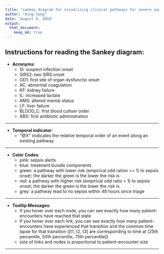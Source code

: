 ```yaml
---
title: "sankey diagram for visualizing clinical pathways for severe sepsis patients"
author: "Xing Song"
date: "August 8, 2018"
output: 
  html_document:
    keep_md: true 
---
```


## Instructions for reading the Sankey diagram:

* **Acronyms**:
    + SI: suspect infection onset
    + SIRS2: two SIRS onset
    + OD1: first site of organ dysfunctio onset
    + AC: abnormal coagulation
    + KF: kidney failure
    + IL: increased lactate
    + AMS: altered mental status
    + LF: liver failure
    + BLOOD_C: first blood cultuer order
    + ABX: first antibiotic administration
    
***

* **Temporal indicator**:
    + "@X" inidicates the relative temporal order of an event along an existing pathway
    
***
  
* **Color Codes**:
    + pink: sepsis alerts
    + blue: treatment bundle components
    + green: a pathway with lower risk (empirical odd ration <= 1) to sepsis onset; the darker the green is the lower the risk is 
    + red: a pathway with higher risk (empirical odd ratio > 1) to sepsis onset; the darker the green is the lower the risk is
    + grey: a pathway lead to no sepsis within 48 hours since triage
    
***

* **Tooltip Messages**:
    + if you hover over each node, you can see exactly how many patient-encounters have reached that state
    + if you hover over each link, you can see exactly how many patient-encounters have experienced that transition and the common time lapse for that transition
      ([t1, t2, t3] are corresponding to time at [25th percentile, 50th percentile, 75th percentile])
    + size of links and nodes is proportional to patient-encounter size
    
***



<!--html_preserve--><div id="htmlwidget-9943ea87cd239ff14d2d" style="width:2000px;height:1500px;" class="sankeyNetwork html-widget"></div>
<script type="application/json" data-for="htmlwidget-9943ea87cd239ff14d2d">{"x":{"links":{"source":[0,0,0,0,0,0,0,0,0,1,1,1,1,1,1,1,1,1,1,1,1,1,1,1,1,1,1,1,1,2,2,2,2,2,2,2,2,2,2,2,2,2,2,2,2,2,2,2,3,3,3,3,3,3,3,3,3,3,3,3,3,3,3,3,3,3,3,3,3,4,4,4,4,4,4,4,4,4,4,4,4,4,4,5,5,5,5,5,5,5,5,5,5,5,5,5,5,5,5,5,5,5,5,5,5,5,5,6,6,6,6,6,6,6,6,6,6,6,6,6,6,6,6,6,6,6,6,6,7,7,7,7,7,7,7,7,7,7,7,7,7,7,7,7,7,8,8,8,8,8,8,8,8,8,8,8,8,8,8,8,8,8,9,9,9,9,9,9,9,9,9,9,9,9,9,9,9,9,14,14,14,14,14,14,14,14,15,15,15,15,15,15,15,15,15,15,15,15,15,15,16,16,16,16,16,16,16,16,16,16,16,16,16,17,17,17,17,17,17,17,17,17,17,17,17,17,17,17,17,17,17,19,19,19,19,19,19,19,20,20,20,20,20,20,20,20,20,20,20,20,20,22,22,22,22,22,22,22,22,22,22,22,22,22,23,23,23,23,23,23,23,23,23,23,23,23,23,23,23,23,23,23,25,25,25,25,25,25,25,26,26,26,26,26,26,26,26,26,26,26,26,26,26,26,28,28,28,28,28,28,28,29,29,29,29,29,29,29,29,29,29,29,29,29,29,31,31,31,31,31,31,32,32,32,32,32,32,32,32,32,34,34,34,34,34,34,34,34,34,34,34,34,34,35,35,35,35,35,35,35,35,35,37,37,37,37,37,37,37,37,38,38,38,38,38,38,38,38,38,39,39,39,39,39,39,40,40,40,40,40,40,40,40,42,42,42,42,42,42,42,42,42,42,42,42,42,44,44,44,44,44,44,44,44,44,44,44,44,45,45,45,45,45,45,45,45,46,46,46,46,46,46,46,46,46,46,46,46,46,47,47,47,47,47,47,47,48,48,48,48,48,48,48,50,50,50,50,50,50,51,51,51,51,51,51,53,53,53,53,53,53,53,56,56,56,56,56,56,56,57,57,57,57,57,57,57,58,58,58,58,59,59,59,59,59,59,59,60,60,60,60,60,60,60,61,61,61,61,61,61,61,67,67,67,67,69,69,69,69,69,69,71,71,71,71,71,71,71,71,73,73,73,73,73,73,73,74,74,74,74,74,74,75,75,75,75,75,75,75,75,75,75,75,78,78,78,81,81,81,81,81,81,81,82,82,82,82,82,82,83,83,83,83,83,83,84,84,84,84,84,84,87,87,87,87,87,87,89,89,89,89,89,91,91,91,91,91,92,92,92,94,94,94,94,94,94,97,97,97,97,97,98,98,101,101,101,103,103,103,104,104,104,106,106,106,107,107,107,107,107,107,107,108,108,108,108,109,109,109,109,110,110,110,110,110,112,112,115,115,115,117,117,117,117,118,118,118,119,119,119,119,119,121,121,121,121,122,122,122,122,125,125,125,125,126,126,126,127,127,127,127,127,127,129,129,130,130,131,131,131,131,131,132,132,134,134,134,136,136],"target":[1,2,14,19,25,28,31,37,69,3,7,12,15,16,38,45,47,50,51,53,94,104,108,115,116,118,127,131,133,3,4,7,16,38,45,47,50,51,53,94,104,106,108,115,118,127,131,132,6,9,10,23,29,32,48,59,67,73,81,82,102,105,107,110,112,128,134,135,136,5,6,10,23,32,64,85,93,96,99,107,113,117,123,8,13,18,20,26,33,35,42,52,61,66,68,71,76,80,84,89,90,97,98,109,114,119,124,13,17,18,20,26,33,35,42,52,61,66,68,71,76,80,84,89,90,97,98,109,5,9,10,23,29,32,48,59,67,73,81,82,105,110,112,128,135,11,27,30,34,40,43,44,46,55,60,65,70,72,75,100,103,129,8,13,17,26,33,35,52,66,68,71,76,80,90,114,119,124,3,4,7,15,16,39,121,131,5,6,10,23,24,32,85,93,96,99,107,113,117,122,5,6,9,10,29,32,48,59,81,82,105,107,135,11,22,27,30,34,40,43,44,55,60,65,70,72,75,100,103,125,129,3,4,7,15,16,39,121,11,22,30,34,40,43,46,55,60,65,70,72,100,21,36,41,57,58,62,74,79,83,87,88,95,120,8,13,17,18,20,33,35,42,52,61,66,71,84,89,90,97,109,119,3,4,7,15,16,39,118,11,22,27,30,40,43,44,46,55,60,70,72,75,103,125,3,4,7,15,16,39,118,8,13,17,18,26,35,52,66,68,71,76,80,90,119,3,4,7,15,16,39,8,13,17,18,20,26,33,42,71,21,36,41,56,57,58,62,79,83,87,88,95,120,11,22,27,30,34,44,46,60,75,3,4,7,15,16,39,118,121,5,6,10,23,24,32,64,107,122,5,6,9,23,29,91,21,36,41,56,57,74,83,87,11,22,27,34,40,43,46,55,60,65,70,72,100,21,36,56,57,58,62,74,79,83,88,95,120,5,6,10,23,24,32,64,122,21,36,41,56,57,58,62,74,79,87,88,95,120,5,6,10,23,24,32,64,8,13,17,18,26,33,35,5,6,23,24,32,122,5,6,10,23,24,32,5,6,10,23,24,32,64,49,54,63,78,92,126,130,49,54,63,92,101,126,130,49,54,63,78,8,13,17,18,26,33,35,21,36,41,56,74,83,87,11,22,27,30,34,40,125,8,18,26,33,3,4,7,15,16,39,11,22,27,30,34,44,46,75,8,13,17,18,26,33,35,49,54,63,78,101,126,21,41,56,57,58,62,74,79,88,95,120,77,86,111,8,13,17,18,26,33,35,8,13,17,18,26,33,49,54,63,78,92,101,11,22,27,30,34,40,49,54,78,92,101,126,11,27,30,34,40,8,17,20,26,42,77,86,111,5,6,10,23,24,32,11,22,27,30,34,27,34,77,86,111,21,36,58,5,23,24,5,23,24,13,17,18,20,26,42,71,5,6,23,24,11,22,27,34,8,13,18,26,33,8,26,6,23,117,8,13,18,66,6,9,59,27,30,34,60,75,5,6,29,91,8,17,18,71,21,36,41,57,77,86,111,5,6,10,23,24,32,21,41,77,86,9,10,23,32,59,24,32,8,18,26,18,26],"value":[5404,4656,1569,1107,1005,787,606,394,88,1386,1657,1664,229,103,141,51,50,19,19,40,5,2,1,1,10,3,1,3,5,1008,1655,418,320,247,244,203,169,161,115,21,14,15,13,10,1,5,1,5,1074,1046,136,380,322,82,85,58,82,70,42,21,17,12,4,12,9,1,5,3,5,1536,903,391,56,49,87,34,24,16,13,4,10,6,7,1055,182,342,346,312,146,107,77,33,28,38,57,7,29,26,15,11,18,3,10,4,8,5,2,864,338,155,534,114,94,77,159,52,79,20,2,5,7,6,25,24,1,16,11,7,321,557,1159,50,155,23,116,52,20,13,8,17,3,1,3,4,1,897,230,249,210,134,181,160,83,82,18,64,47,53,53,11,13,4,779,306,470,152,175,87,62,26,30,10,30,23,8,4,2,5,295,377,119,338,105,326,4,1,332,174,90,159,545,137,10,3,9,6,2,2,3,3,353,173,433,20,203,71,26,10,1,8,1,2,1,280,282,239,80,100,73,39,39,22,9,22,13,11,8,3,1,3,2,255,368,87,270,100,24,1,314,284,155,64,54,39,77,20,32,16,22,15,4,461,181,144,41,64,68,25,32,10,18,20,15,1,261,66,178,229,135,6,75,36,1,10,1,3,5,2,1,3,3,1,200,317,103,223,152,8,1,107,370,112,66,53,18,44,38,7,7,2,5,11,3,3,181,207,76,157,144,18,1,174,80,130,164,77,35,25,20,8,10,13,4,4,1,113,188,34,229,39,2,104,32,72,107,72,36,11,26,47,227,50,46,22,11,36,25,24,4,5,9,2,2,90,98,87,37,24,34,42,46,5,24,9,9,15,327,4,3,2,43,65,51,26,84,107,8,3,1,70,69,130,21,64,29,122,52,67,47,38,30,5,7,105,26,73,23,9,23,8,18,6,7,3,1,1,108,78,20,23,19,11,11,1,14,6,5,4,55,39,17,24,139,11,9,1,86,33,54,29,24,8,8,7,1,4,1,2,1,56,33,18,49,87,5,5,25,64,15,30,8,17,68,12,6,158,8,3,1,42,31,10,12,81,4,29,22,5,37,53,6,3,32,39,46,22,4,2,3,60,32,17,17,9,2,3,58,37,20,20,34,27,4,27,5,20,5,40,13,14,25,8,13,6,42,3,10,15,4,42,1,6,10,84,2,30,20,5,18,14,1,11,14,17,2,6,22,11,2,18,14,2,14,22,10,3,32,20,13,15,1,2,26,29,5,2,2,3,2,6,2,2,1,41,23,5,24,7,1,7,9,2,1,9,5,7,15,3,7,12,7,13,3,6,5,14,3,13,9,4,2,9,16,9,1,4,1,22,4,9,1,1,5,5,16,1,4,17,8,3,9,2,3,6,5,1,6,1,5,8,2,3,18,9,7,3,8,3,6,5,6,5,2,12,1,3,1,3,4,1,1,2,4,1,4,5,5,2,4,3,2,1,2,6,2,1,11,1,9,1,6,1,2,1,2,6,1,4,2,1,1,1,2,2,2,1,1,3,2,1,1,3,2,1,3,2,2,1,1,1,1,1,1,4,2,2,4,1,1,1,1,1,1,4,1,1,3,1,4],"group":["0","2","2","2","2","2","2","2","2","1","0",null,"1","0","0","1","1","1","1","1","0",null,"4","4","4","1",null,"2","4","2","1","2","1","4","4","4","4","4","4","4","4","4","4","4","4","4",null,"4","1","2",null,"1","2","2","2","2","2","2","2","3","4","4","1","2","3","4","2","4","3","2","1",null,"0","0","4","4","4","4","4","1","4","2","4","2",null,"4","1","2","4","2","2","4","1","4","4","1","4","4","2","1","4","2","1","0","4","3","4",null,"1","4","1","1","4","1","1","4","1","4","4","1","4","4","2","1","4","2","3","2","1","1",null,"1","1","2","1","1","2","1","1","2","4","4","2","4","4",null,"4","4","1","1","4","1","1","4","0","4","4","4","2","4","1",null,"1",null,"1","2","4","1","4","4","4","0","4","4","4","4","1","4","2","1","1","4","2","2","2","4","4","2",null,"4","4","4","4","4","4","4","4","4","4","4","2","1","1",null,"4","2","3","3","4","4","4",null,"4",null,"1","4","4","1","2","4","1","4","1","4","4","4","3","4",null,"2","4","2","1","2","4","2","3","4",null,"1","4","1","1","4","1","4","1","4","4","4","4",null,"4","4","2","1","4","1","4","2","2","4","4","4","1",null,"3","4","1","4","3","2","4","2","4","2","1",null,"4","2","4","4","1","1","1","4","2","1","4",null,"2","4","4","3","4","1","2","4","3","4","4","2","1","2","1","1","1","4","2","1","4","2",null,"3","4","2","4","4","4","4","4","4","4","4","4","2","2","1","4","2","4","2",null,"3","4","2","3","4","4","3",null,"4","4","2","2","2","4","4","4","2","4","4","4",null,"2","4","4","3","1","2","2","4","3","2","3","4","2","4","2","4","4","1",null,"3","4","3","4","2","4","2","2","1","2","4","2",null,"4","4","2","1","2","2","1",null,"3","4","2","4","4","4","4","4","4","4","4","4",null,"4","1","1","1","4","1","4","1","4","4","4","4","2",null,"4","4","3","4","4",null,"4","4","3","1","1","4","2","4","2","4","4","4","4","2",null,"4","4","4","4","2",null,"2","4","3","4","1","4","4","4","4","4","4","4","4",null,"4","4","4","3","1",null,"3","4","3","4",null,"4","4","2","1","1","2",null,"4","4","1","2","1","2",null,"4","4","0","2",null,"2","4","4","4","2",null,"4","4","2","1","2","1",null,"1","4","4","1","1","4","2","4","2","4","1","1",null,"4","2",null,null,"3","4","4","4","1","3","4","2",null,null,"4","2","4","2",null,"4","4","2",null,"1",null,"4","4","4","4","4","4","4","4","4","4",null,"4","4","1",null,"4","4","3","4","4","3",null,"2","4","2","4",null,"4","4","2","0","2",null,"1","4","4","0","1",null,"4","1","4","0","4",null,"4","4","4",null,"1","2","2","4","4",null,"4","4","4","1",null,"4","4","4",null,null,"4","4","1","4","2",null,"4","4",null,"4","1","4","2","4","4","4","4",null,null,"4","0","4","4","4","4","4","4","4",null,"4","4","2","4",null,"4","1","4","4","2","4","4","4","3",null,"4","4",null,"3","4","4","4",null,null,"4","4","4","4",null,"4","4","4","4",null,"4","4",null,null,"4","4","4","4",null,"4","4","4",null,"4",null,"4",null,null,"4","4","4","4","4","4","4","1","4","2"],"label":["Triage@0->SI@1\n5404[0.8,1.87,3.57]","Triage@0->SIRS2@1\n4656[0.12,0.28,0.72]","Triage@0->OD1_OD:Hypotension@1\n1569[0.08,0.23,0.92]","Triage@0->OD1_OD:AMS@1\n1107[0.15,0.32,0.62]","Triage@0->OD1_OD:AC@1\n1005[0.25,0.45,0.85]","Triage@0->OD1_OD:KF@1\n787[0.25,0.43,0.92]","Triage@0->OD1_OD:Hypoxemia@1\n606[0.07,0.13,0.58]","Triage@0->OD1_OD:IL@1\n394[0.26,0.48,1.08]","Triage@0->OD1_OD:LF@1\n88[0.3,0.47,0.81]","SI@1->BLOOD_C@2\n1386[0.48,1.28,2.97]","SI@1->ABX@2\n1657[2.43,3.49,4.71]","SI@1->x_NoSepsis_x@2\n1664[48,48,48]","SI@1->SIRS2@2\n229[1.62,3.45,10.88]","SI@1->LAC1@2\n103[0.94,1.66,3.02]","SI@1->OD1_OD:Hypotension@2\n141[2.37,3.6,7.58]","SI@1->OD1_OD:AMS@2\n51[1.66,5.77,12.84]","SI@1->OD1_OD:AC@2\n50[1.54,3.92,9.82]","SI@1->OD1_OD:IL@2\n19[1.03,1.8,6.93]","SI@1->OD1_OD:Hypoxemia@2\n19[2.58,3.8,8.17]","SI@1->OD1_OD:KF@2\n40[0.87,1.6,5.91]","SI@1->OD1_OD:AC+OD:KF@2\n5[2.27,9.25,9.38]","SI@1->OD1_OD:LF@2\n2[0.96,1.04,1.12]","SI@1->OD1_OD:AC+OD:LF@2\n1[2.13,2.13,2.13]","SI@1->OD1_OD:IL+OD:KF@2\n1[1.82,1.82,1.82]","SI@1->OD1_OD:AC+SIRS2+x_Sepsis_x@2\n10[1.54,7.7,13.64]","SI@1->BLOOD_C+LAC1@2\n3[0.64,1.21,1.26]","SI@1->OD1_OD:AC+OD:KF+OD:LF@2\n1[11.12,11.12,11.12]","SI@1->ABX+BLOOD_C@2\n3[2.95,4.31,5.13]","SI@1->OD1_OD:KF+SIRS2+x_Sepsis_x@2\n5[0.72,1.88,11.37]","SIRS2@1->BLOOD_C@2\n1008[0.59,1.39,3.16]","SIRS2@1->SI@2\n1655[0.72,1.95,3.84]","SIRS2@1->ABX@2\n418[1.28,2.64,4.22]","SIRS2@1->LAC1@2\n320[0.39,0.73,1.66]","SIRS2@1->OD1_OD:Hypotension@2\n247[0.59,1.38,2.73]","SIRS2@1->OD1_OD:AMS@2\n244[0.25,0.49,1.31]","SIRS2@1->OD1_OD:AC@2\n203[0.27,0.47,1.08]","SIRS2@1->OD1_OD:IL@2\n169[0.32,0.62,1.38]","SIRS2@1->OD1_OD:Hypoxemia@2\n161[0.52,1.38,2.27]","SIRS2@1->OD1_OD:KF@2\n115[0.3,0.48,0.94]","SIRS2@1->OD1_OD:AC+OD:KF@2\n21[0.27,0.33,0.63]","SIRS2@1->OD1_OD:LF@2\n14[0.46,0.62,0.92]","SIRS2@1->OD1_OD:AC+OD:IL@2\n15[0.16,0.32,0.44]","SIRS2@1->OD1_OD:AC+OD:LF@2\n13[0.22,0.32,0.53]","SIRS2@1->OD1_OD:IL+OD:KF@2\n10[0.23,0.3,0.58]","SIRS2@1->BLOOD_C+LAC1@2\n1[0.91,0.91,0.91]","SIRS2@1->OD1_OD:AC+OD:KF+OD:LF@2\n5[0.33,0.62,0.67]","SIRS2@1->ABX+BLOOD_C@2\n1[4.84,4.84,4.84]","SIRS2@1->OD1_OD:AMS+OD:Hypotension@2\n5[0.12,0.25,1.05]","BLOOD_C@2->ABX@3\n1074[2.21,3.28,4.94]","BLOOD_C@2->SI@3\n1046[1.18,2.78,5.54]","BLOOD_C@2->x_NoSepsis_x@3\n136[48,48,48]","BLOOD_C@2->LAC1@3\n380[0.79,1.54,2.91]","BLOOD_C@2->SIRS2@3\n322[0.48,1.04,2.23]","BLOOD_C@2->BOLUS_BEGIN@3\n82[1.09,2.05,3.72]","BLOOD_C@2->OD1_OD:Hypotension@3\n85[1.3,2.03,3.55]","BLOOD_C@2->OD1_OD:AMS@3\n58[0.33,0.85,2.27]","BLOOD_C@2->OD1_OD:IL@3\n82[0.47,0.97,2.1]","BLOOD_C@2->OD1_OD:AC@3\n70[0.44,0.92,2.89]","BLOOD_C@2->OD1_OD:KF@3\n42[0.53,0.96,3.62]","BLOOD_C@2->OD1_OD:Hypoxemia@3\n21[0.48,1.33,2.77]","BLOOD_C@2->OD1_OD:KF+SIRS2+x_Sepsis_x@3\n17[0.3,0.48,0.78]","BLOOD_C@2->OD1_OD:AC+SIRS2+x_Sepsis_x@3\n12[0.51,0.66,1.1]","BLOOD_C@2->ABX+BOLUS_BEGIN@3\n4[3.5,4.38,5.19]","BLOOD_C@2->OD1_OD:AC+OD:KF@3\n12[0.21,0.58,1.31]","BLOOD_C@2->OD1_OD:AC+OD:IL@3\n9[0.55,0.73,0.93]","BLOOD_C@2->OD1_OD:AMS+SIRS2+x_Sepsis_x@3\n1[0.27,0.27,0.27]","BLOOD_C@2->OD1_OD:AC+OD:LF@3\n5[0.55,0.7,1.58]","BLOOD_C@2->OD1_OD:Hypotension+SIRS2+x_Sepsis_x@3\n3[0.52,0.78,9.55]","BLOOD_C@2->OD1_OD:IL+OD:KF@3\n5[0.3,0.53,1.07]","SI@2->BLOOD_C@3\n1536[0.48,1.29,3.16]","SI@2->ABX@3\n903[2.67,3.81,5.29]","SI@2->x_NoSepsis_x@3\n391[48,48,48]","SI@2->LAC1@3\n56[1.4,3.02,5.6]","SI@2->BOLUS_BEGIN@3\n49[1.91,5.76,9.54]","SI@2->SIRS2+x_Sepsis_x@3\n87[1.84,6.68,16.13]","SI@2->OD1_OD:Hypotension+x_Sepsis_x@3\n34[1.92,2.8,4.69]","SI@2->OD1_OD:AC+x_Sepsis_x@3\n24[6,10.09,13.36]","SI@2->OD1_OD:AMS+x_Sepsis_x@3\n16[5.57,11.8,13.95]","SI@2->OD1_OD:Hypoxemia+x_Sepsis_x@3\n13[2.42,3.58,7.05]","SI@2->ABX+BOLUS_BEGIN@3\n4[3.45,4.04,4.36]","SI@2->OD1_OD:IL+x_Sepsis_x@3\n10[1.86,4.16,5.72]","SI@2->BLOOD_C+LAC1@3\n6[0.5,0.66,0.97]","SI@2->OD1_OD:KF+x_Sepsis_x@3\n7[1.46,1.7,2.19]","BLOOD_C@3->ABX@4\n1055[2.14,3.24,4.69]","BLOOD_C@3->x_NoSepsis_x@4\n182[48,48,48]","BLOOD_C@3->SI+x_Sepsis_x@4\n342[1.33,3.02,6.16]","BLOOD_C@3->SI@4\n346[1.51,3.93,6.47]","BLOOD_C@3->LAC1@4\n312[0.78,1.95,4.06]","BLOOD_C@3->SIRS2+x_Sepsis_x@4\n146[0.43,0.95,2.7]","BLOOD_C@3->BOLUS_BEGIN@4\n107[0.88,1.64,2.96]","BLOOD_C@3->SIRS2@4\n77[1.73,4.53,8.93]","BLOOD_C@3->OD1_OD:Hypotension+x_Sepsis_x@4\n33[1.13,2.05,3.28]","BLOOD_C@3->OD1_OD:Hypotension@4\n28[3.98,11.11,16.71]","BLOOD_C@3->OD1_OD:AMS+x_Sepsis_x@4\n38[0.44,0.64,1.42]","BLOOD_C@3->OD1_OD:IL+x_Sepsis_x@4\n57[0.58,1.28,2.2]","BLOOD_C@3->BOLUS_END@4\n7[1.72,4.03,6.59]","BLOOD_C@3->OD1_OD:AC+x_Sepsis_x@4\n29[0.4,0.7,1.33]","BLOOD_C@3->OD1_OD:Hypoxemia+x_Sepsis_x@4\n26[1.02,1.65,3.11]","BLOOD_C@3->OD1_OD:AMS@4\n15[4.62,6.15,9.64]","BLOOD_C@3->OD1_OD:AC@4\n11[9.04,16.67,25.71]","BLOOD_C@3->OD1_OD:KF+x_Sepsis_x@4\n18[0.49,0.76,1.53]","BLOOD_C@3->OD1_OD:Hypoxemia@4\n3[1.08,1.2,5.67]","BLOOD_C@3->OD1_OD:IL@4\n10[1.97,7.17,10.72]","BLOOD_C@3->OD1_OD:KF@4\n4[4.76,13.78,23.66]","BLOOD_C@3->OD1_OD:AC+OD:KF+x_Sepsis_x@4\n8[0.32,0.38,0.82]","BLOOD_C@3->ABX+BOLUS_BEGIN@4\n5[1.91,2.51,3.01]","BLOOD_C@3->OD1_OD:LF+x_Sepsis_x@4\n2[1.04,1.05,1.06]","ABX@3->x_NoSepsis_x@4\n864[48,48,48]","ABX@3->BLOOD_C@4\n338[3.68,5.3,7.31]","ABX@3->SI+x_Sepsis_x@4\n155[3.42,4.72,6.88]","ABX@3->SI@4\n534[4.05,5.84,7.91]","ABX@3->LAC1@4\n114[3.18,5.85,9.91]","ABX@3->SIRS2+x_Sepsis_x@4\n94[5.04,7.78,16.37]","ABX@3->BOLUS_BEGIN@4\n77[2.95,4.63,9.18]","ABX@3->SIRS2@4\n159[3.27,6.07,11.03]","ABX@3->OD1_OD:Hypotension+x_Sepsis_x@4\n52[3.71,5.96,11.86]","ABX@3->OD1_OD:Hypotension@4\n79[3.29,4.73,14.55]","ABX@3->OD1_OD:AMS+x_Sepsis_x@4\n20[7.74,13.01,21.44]","ABX@3->OD1_OD:IL+x_Sepsis_x@4\n2[9.6,10.45,11.3]","ABX@3->BOLUS_END@4\n5[2.59,6.26,6.47]","ABX@3->OD1_OD:AC+x_Sepsis_x@4\n7[11.66,15.57,19.77]","ABX@3->OD1_OD:Hypoxemia+x_Sepsis_x@4\n6[2.31,4.23,5.9]","ABX@3->OD1_OD:AMS@4\n25[4.57,6.73,11.77]","ABX@3->OD1_OD:AC@4\n24[7.21,11.5,20.34]","ABX@3->OD1_OD:KF+x_Sepsis_x@4\n1[10.87,10.87,10.87]","ABX@3->OD1_OD:Hypoxemia@4\n16[4.11,6.15,9.11]","ABX@3->OD1_OD:IL@4\n11[3.75,5.68,7.76]","ABX@3->OD1_OD:KF@4\n7[4.05,5.38,18.46]","ABX@2->BLOOD_C@3\n321[3.58,4.99,6.71]","ABX@2->SI@3\n557[3.6,5.37,7.3]","ABX@2->x_NoSepsis_x@3\n1159[48,48,48]","ABX@2->LAC1@3\n50[2.53,4.42,6.08]","ABX@2->SIRS2@3\n155[3.71,5.92,10.65]","ABX@2->BOLUS_BEGIN@3\n23[2.25,3.26,5.24]","ABX@2->OD1_OD:Hypotension@3\n116[3.68,5.85,13.15]","ABX@2->OD1_OD:AMS@3\n52[4.51,7.74,10.79]","ABX@2->OD1_OD:IL@3\n20[2.92,4.88,7.35]","ABX@2->OD1_OD:AC@3\n13[8.1,9.75,15.78]","ABX@2->OD1_OD:KF@3\n8[5.59,6.67,9.62]","ABX@2->OD1_OD:Hypoxemia@3\n17[3.43,6.02,9.08]","ABX@2->OD1_OD:AC+SIRS2+x_Sepsis_x@3\n3[2.45,2.7,5.18]","ABX@2->OD1_OD:AC+OD:KF@3\n1[1.25,1.25,1.25]","ABX@2->OD1_OD:AC+OD:IL@3\n3[2.15,2.82,3.7]","ABX@2->OD1_OD:AMS+SIRS2+x_Sepsis_x@3\n4[6.48,9.39,14.29]","ABX@2->OD1_OD:Hypotension+SIRS2+x_Sepsis_x@3\n1[22.02,22.02,22.02]","ABX@4->x_NoSepsis_x@5\n897[48,48,48]","ABX@4->SI+x_Sepsis_x@5\n230[3.58,5.43,7.65]","ABX@4->SIRS2+x_Sepsis_x@5\n249[4.52,8.25,21.03]","ABX@4->LAC1@5\n210[5.33,8.96,15.91]","ABX@4->BOLUS_BEGIN@5\n134[4.55,8,15.4]","ABX@4->OD1_OD:Hypotension+x_Sepsis_x@5\n181[3.85,6.67,18.73]","ABX@4->SI@5\n160[3.85,5.9,7.77]","ABX@4->BLOOD_C@5\n83[3.48,6.34,8.18]","ABX@4->OD1_OD:AMS+x_Sepsis_x@5\n82[5.8,8.95,24.35]","ABX@4->BOLUS_END@5\n18[4.78,13.71,24.28]","ABX@4->OD1_OD:IL+x_Sepsis_x@5\n64[5.28,8.03,11.37]","ABX@4->OD1_OD:AC+x_Sepsis_x@5\n47[9.75,13.17,22.44]","ABX@4->OD1_OD:Hypoxemia+x_Sepsis_x@5\n53[3.42,5.05,8.08]","ABX@4->SIRS2@5\n53[3.08,4.8,6.83]","ABX@4->OD1_OD:KF+x_Sepsis_x@5\n11[13.5,17.72,26.12]","ABX@4->OD1_OD:Hypotension@5\n13[6.13,7.32,10.78]","ABX@4->OD1_OD:KF@5\n4[17.47,29.9,43.26]","SI@3->ABX@4\n779[2.63,4.08,6.43]","SI@3->x_NoSepsis_x@4\n306[48,48,48]","SI@3->BLOOD_C@4\n470[1.49,3.79,6.52]","SI@3->LAC1@4\n152[1.02,2.69,7]","SI@3->SIRS2+x_Sepsis_x@4\n175[1.82,6.4,14.57]","SI@3->BOLUS_BEGIN@4\n87[3.6,10.74,18.39]","SI@3->OD1_OD:Hypotension+x_Sepsis_x@4\n62[2.82,6.59,16.54]","SI@3->OD1_OD:AMS+x_Sepsis_x@4\n26[4.65,6.99,24.96]","SI@3->OD1_OD:IL+x_Sepsis_x@4\n30[1.7,3.64,6.14]","SI@3->BOLUS_END@4\n10[3.92,6.66,21.47]","SI@3->OD1_OD:AC+x_Sepsis_x@4\n30[7.6,12.3,15.28]","SI@3->OD1_OD:Hypoxemia+x_Sepsis_x@4\n23[2.3,7.15,16.64]","SI@3->OD1_OD:KF+x_Sepsis_x@4\n8[10.73,13.3,17.22]","SI@3->OD1_OD:AC+OD:KF+x_Sepsis_x@4\n4[1.03,5.52,12.83]","SI@3->ABX+BOLUS_BEGIN@4\n2[1.97,2.79,3.6]","SI@3->OD1_OD:LF+x_Sepsis_x@4\n5[0.72,1.07,8.17]","OD1_OD:Hypotension@1->BLOOD_C@2\n295[0.6,1.54,2.97]","OD1_OD:Hypotension@1->SI@2\n377[0.75,2.35,4.4]","OD1_OD:Hypotension@1->ABX@2\n119[1.04,2.48,4.78]","OD1_OD:Hypotension@1->SIRS2@2\n338[0.23,0.49,1.25]","OD1_OD:Hypotension@1->LAC1@2\n105[0.39,0.64,1.06]","OD1_OD:Hypotension@1->BOLUS_BEGIN@2\n326[0.56,1.26,2.38]","OD1_OD:Hypotension@1->BOLUS_BEGIN+LAC1@2\n4[0.32,0.41,0.46]","OD1_OD:Hypotension@1->ABX+BLOOD_C@2\n1[0.43,0.43,0.43]","SIRS2@2->BLOOD_C@3\n332[0.88,1.98,4.39]","SIRS2@2->ABX@3\n174[2.45,3.44,4.98]","SIRS2@2->x_NoSepsis_x@3\n90[48,48,48]","SIRS2@2->LAC1@3\n159[0.41,0.76,1.87]","SIRS2@2->SI+x_Sepsis_x@3\n545[0.82,2.48,4.97]","SIRS2@2->BOLUS_BEGIN@3\n137[0.7,1.09,2.46]","SIRS2@2->OD1_OD:Hypotension+x_Sepsis_x@3\n10[3.14,5.53,20.69]","SIRS2@2->OD1_OD:AC+x_Sepsis_x@3\n3[8.85,17.27,24.15]","SIRS2@2->OD1_OD:AMS+x_Sepsis_x@3\n9[12.83,20.62,33.7]","SIRS2@2->OD1_OD:Hypoxemia+x_Sepsis_x@3\n6[2.76,18.28,34.61]","SIRS2@2->ABX+BOLUS_BEGIN@3\n2[1.45,2.48,3.52]","SIRS2@2->OD1_OD:IL+x_Sepsis_x@3\n2[9.91,13.46,17.02]","SIRS2@2->BLOOD_C+LAC1@3\n3[0.29,0.36,0.61]","SIRS2@2->BOLUS_BEGIN+LAC1@3\n3[0.37,0.41,0.46]","LAC1@2->BLOOD_C@3\n353[0.69,1.41,3.18]","LAC1@2->ABX@3\n173[2.31,3.28,4.69]","LAC1@2->SI@3\n433[1.03,2.45,4.2]","LAC1@2->x_NoSepsis_x@3\n20[48,48,48]","LAC1@2->SIRS2@3\n203[0.53,0.98,1.94]","LAC1@2->BOLUS_BEGIN@3\n71[0.72,1.15,1.76]","LAC1@2->OD1_OD:Hypotension@3\n26[1.47,2.26,3.88]","LAC1@2->OD1_OD:AMS@3\n10[0.46,0.64,0.91]","LAC1@2->OD1_OD:KF@3\n1[2.5,2.5,2.5]","LAC1@2->OD1_OD:Hypoxemia@3\n8[2.69,3.53,5.13]","LAC1@2->OD1_OD:AC+SIRS2+x_Sepsis_x@3\n1[3.42,3.42,3.42]","LAC1@2->ABX+BOLUS_BEGIN@3\n2[4.11,4.21,4.31]","LAC1@2->OD1_OD:Hypotension+SIRS2+x_Sepsis_x@3\n1[2.95,2.95,2.95]","BLOOD_C@4->x_NoSepsis_x@5\n280[48,48,48]","BLOOD_C@4->ABX@5\n282[2.3,3.56,5.44]","BLOOD_C@4->SI+x_Sepsis_x@5\n239[1.65,3.65,6.09]","BLOOD_C@4->SIRS2+x_Sepsis_x@5\n80[2.21,8.9,26.27]","BLOOD_C@4->LAC1@5\n100[5.52,8.57,12.68]","BLOOD_C@4->BOLUS_BEGIN@5\n73[2.01,5.56,15.21]","BLOOD_C@4->OD1_OD:Hypotension+x_Sepsis_x@5\n39[5.17,10.07,23.7]","BLOOD_C@4->SI@5\n39[4.02,5.98,7.87]","BLOOD_C@4->OD1_OD:AMS+x_Sepsis_x@5\n22[7.46,10.62,24.41]","BLOOD_C@4->BOLUS_END@5\n9[1.96,2.14,9.68]","BLOOD_C@4->OD1_OD:IL+x_Sepsis_x@5\n22[4.9,6.61,10.12]","BLOOD_C@4->OD1_OD:AC+x_Sepsis_x@5\n13[11.97,17.25,20.18]","BLOOD_C@4->OD1_OD:Hypoxemia+x_Sepsis_x@5\n11[5.54,10.13,12.94]","BLOOD_C@4->SIRS2@5\n8[3.08,4.64,12.48]","BLOOD_C@4->OD1_OD:KF+x_Sepsis_x@5\n3[22.01,23.53,32.5]","BLOOD_C@4->OD1_OD:Hypotension@5\n1[15.07,15.07,15.07]","BLOOD_C@4->ABX+BOLUS_BEGIN@5\n3[2.13,2.21,3.06]","BLOOD_C@4->OD1_OD:KF@5\n2[5.23,6.1,6.97]","OD1_OD:AMS@1->BLOOD_C@2\n255[0.56,1.08,2.6]","OD1_OD:AMS@1->SI@2\n368[1,2.49,4.25]","OD1_OD:AMS@1->ABX@2\n87[2.06,3.19,4.83]","OD1_OD:AMS@1->SIRS2@2\n270[0.43,0.75,1.58]","OD1_OD:AMS@1->LAC1@2\n100[0.48,0.81,1.74]","OD1_OD:AMS@1->BOLUS_BEGIN@2\n24[0.82,1.8,2.93]","OD1_OD:AMS@1->BOLUS_BEGIN+LAC1@2\n1[0.36,0.36,0.36]","SI@4->x_NoSepsis_x@5\n314[48,48,48]","SI@4->ABX@5\n284[2.61,4.01,6.65]","SI@4->SIRS2+x_Sepsis_x@5\n155[4.04,10.83,22.51]","SI@4->LAC1@5\n64[7.01,10.94,19.63]","SI@4->BOLUS_BEGIN@5\n54[7.34,13.5,25.29]","SI@4->OD1_OD:Hypotension+x_Sepsis_x@5\n39[6.8,12.32,30.73]","SI@4->BLOOD_C@5\n77[3.84,6.06,8.78]","SI@4->OD1_OD:AMS+x_Sepsis_x@5\n20[5.2,8.07,23.45]","SI@4->BOLUS_END@5\n32[4.7,8.8,19.48]","SI@4->OD1_OD:IL+x_Sepsis_x@5\n16[5,10.44,12.58]","SI@4->OD1_OD:AC+x_Sepsis_x@5\n22[8.23,13.21,18.98]","SI@4->OD1_OD:Hypoxemia+x_Sepsis_x@5\n15[4.06,13.25,20.64]","SI@4->OD1_OD:KF+x_Sepsis_x@5\n4[6.66,12.5,22.2]","ABX@5->x_NoSepsis_x@6\n461[48,48,48]","ABX@5->SIRS2+x_Sepsis_x@6\n181[4.82,8.52,20.23]","ABX@5->SI+x_Sepsis_x@6\n144[4,5.9,7.88]","ABX@5->BOLUS_END@6\n41[2.61,6.11,11.16]","ABX@5->BOLUS_BEGIN@6\n64[3.28,6.64,19.33]","ABX@5->OD1_OD:Hypotension+x_Sepsis_x@6\n68[4.34,8.88,15.12]","ABX@5->LAC1@6\n25[4.29,7.53,9.34]","ABX@5->OD1_OD:AMS+x_Sepsis_x@6\n32[6.88,15.26,36.63]","ABX@5->BLOOD_C@6\n10[5.83,6.5,7.63]","ABX@5->SI@6\n18[4.12,5.79,8.22]","ABX@5->OD1_OD:Hypoxemia+x_Sepsis_x@6\n20[5.03,6.89,17.93]","ABX@5->OD1_OD:AC+x_Sepsis_x@6\n15[8.71,16.73,19.98]","ABX@5->OD1_OD:KF+x_Sepsis_x@6\n1[39.4,39.4,39.4]","LAC1@3->ABX@4\n261[2.19,3.34,4.61]","LAC1@3->x_NoSepsis_x@4\n66[48,48,48]","LAC1@3->BLOOD_C@4\n178[0.83,1.99,4.15]","LAC1@3->SI+x_Sepsis_x@4\n229[0.83,1.95,4.1]","LAC1@3->SI@4\n135[1.16,4.25,7.16]","LAC1@3->SIRS2+x_Sepsis_x@4\n6[9.5,31.13,32.64]","LAC1@3->BOLUS_BEGIN@4\n75[1.01,2.18,3.7]","LAC1@3->SIRS2@4\n36[1.25,2.76,5.08]","LAC1@3->OD1_OD:Hypotension+x_Sepsis_x@4\n1[9.35,9.35,9.35]","LAC1@3->OD1_OD:Hypotension@4\n10[1.5,2.86,3.99]","LAC1@3->OD1_OD:AMS+x_Sepsis_x@4\n1[8.15,8.15,8.15]","LAC1@3->BOLUS_END@4\n3[1.7,1.78,1.85]","LAC1@3->OD1_OD:AMS@4\n5[0.97,2.37,14.73]","LAC1@3->OD1_OD:AC@4\n2[21.71,25.75,29.79]","LAC1@3->OD1_OD:KF+x_Sepsis_x@4\n1[10.48,10.48,10.48]","LAC1@3->OD1_OD:Hypoxemia@4\n3[2.41,4.4,4.53]","LAC1@3->OD1_OD:KF@4\n3[1.5,2.6,3.86]","LAC1@3->ABX+BOLUS_BEGIN@4\n1[3.26,3.26,3.26]","OD1_OD:AC@1->BLOOD_C@2\n200[0.77,2.03,4.72]","OD1_OD:AC@1->SI@2\n317[1.63,3.18,5.57]","OD1_OD:AC@1->ABX@2\n103[2.67,3.74,4.99]","OD1_OD:AC@1->SIRS2@2\n223[0.41,0.85,2.57]","OD1_OD:AC@1->LAC1@2\n152[0.34,0.58,1.1]","OD1_OD:AC@1->BOLUS_BEGIN@2\n8[1.77,2.14,3.12]","OD1_OD:AC@1->BLOOD_C+LAC1@2\n1[0.16,0.16,0.16]","LAC1@4->x_NoSepsis_x@5\n107[48,48,48]","LAC1@4->ABX@5\n370[2.01,2.99,4.59]","LAC1@4->SI+x_Sepsis_x@5\n112[2.22,5.12,7.73]","LAC1@4->SIRS2+x_Sepsis_x@5\n66[0.68,1.54,7.08]","LAC1@4->BOLUS_BEGIN@5\n53[0.83,1.82,3.24]","LAC1@4->OD1_OD:Hypotension+x_Sepsis_x@5\n18[2.76,3.64,10.56]","LAC1@4->SI@5\n44[5.53,7.67,9.33]","LAC1@4->BLOOD_C@5\n38[2.72,6.27,11.76]","LAC1@4->OD1_OD:AMS+x_Sepsis_x@5\n7[1.14,1.7,7.31]","LAC1@4->BOLUS_END@5\n7[1.9,2.01,6.54]","LAC1@4->OD1_OD:AC+x_Sepsis_x@5\n2[19.8,23.57,27.34]","LAC1@4->OD1_OD:Hypoxemia+x_Sepsis_x@5\n5[0.93,2.03,3.03]","LAC1@4->SIRS2@5\n11[5.23,6.87,19.19]","LAC1@4->OD1_OD:Hypotension@5\n3[9.77,15.22,24.76]","LAC1@4->ABX+BOLUS_BEGIN@5\n3[1.54,1.71,2.76]","OD1_OD:KF@1->BLOOD_C@2\n181[0.81,2.13,4.13]","OD1_OD:KF@1->SI@2\n207[1.56,2.77,4.53]","OD1_OD:KF@1->ABX@2\n76[2.61,3.63,4.73]","OD1_OD:KF@1->SIRS2@2\n157[0.38,0.75,1.8]","OD1_OD:KF@1->LAC1@2\n144[0.34,0.54,1.24]","OD1_OD:KF@1->BOLUS_BEGIN@2\n18[1.3,1.84,3.58]","OD1_OD:KF@1->BLOOD_C+LAC1@2\n1[0.61,0.61,0.61]","SIRS2@3->ABX@4\n174[1.82,2.88,3.71]","SIRS2@3->x_NoSepsis_x@4\n80[48,48,48]","SIRS2@3->BLOOD_C@4\n130[1.36,2.94,5.96]","SIRS2@3->SI+x_Sepsis_x@4\n164[1.32,3.59,6.51]","SIRS2@3->LAC1@4\n77[0.66,1.16,2.43]","SIRS2@3->BOLUS_BEGIN@4\n35[1.02,1.51,3.41]","SIRS2@3->OD1_OD:Hypotension+x_Sepsis_x@4\n25[2.47,5.38,23.52]","SIRS2@3->OD1_OD:AMS+x_Sepsis_x@4\n20[0.78,5.12,22.08]","SIRS2@3->OD1_OD:IL+x_Sepsis_x@4\n8[0.3,0.52,0.78]","SIRS2@3->BOLUS_END@4\n10[1.89,2.52,3.73]","SIRS2@3->OD1_OD:AC+x_Sepsis_x@4\n13[0.6,2.03,8.75]","SIRS2@3->OD1_OD:Hypoxemia+x_Sepsis_x@4\n4[2.01,5.38,14.59]","SIRS2@3->OD1_OD:KF+x_Sepsis_x@4\n4[0.64,1.09,2.36]","SIRS2@3->ABX+BOLUS_BEGIN@4\n1[5.71,5.71,5.71]","OD1_OD:Hypoxemia@1->BLOOD_C@2\n113[0.36,1.14,2.68]","OD1_OD:Hypoxemia@1->SI@2\n188[0.42,1.69,3.75]","OD1_OD:Hypoxemia@1->ABX@2\n34[2.24,3.47,5.31]","OD1_OD:Hypoxemia@1->SIRS2@2\n229[0.18,0.35,0.98]","OD1_OD:Hypoxemia@1->LAC1@2\n39[0.3,0.44,0.76]","OD1_OD:Hypoxemia@1->BOLUS_BEGIN@2\n2[1.36,1.62,1.88]","BOLUS_BEGIN@3->ABX@4\n104[2.36,3.75,5.29]","BOLUS_BEGIN@3->x_NoSepsis_x@4\n32[48,48,48]","BOLUS_BEGIN@3->BLOOD_C@4\n72[1.71,3.2,5.73]","BOLUS_BEGIN@3->SI+x_Sepsis_x@4\n107[1.6,3.23,5.59]","BOLUS_BEGIN@3->SI@4\n72[2.47,4.23,7.02]","BOLUS_BEGIN@3->LAC1@4\n36[1.6,3.42,6.42]","BOLUS_BEGIN@3->SIRS2+x_Sepsis_x@4\n11[9.59,19.13,29.54]","BOLUS_BEGIN@3->SIRS2@4\n26[1.72,2.38,4.22]","BOLUS_BEGIN@3->BOLUS_END@4\n47[1.67,2.36,3.54]","LAC1@5->x_NoSepsis_x@6\n227[48,48,48]","LAC1@5->SIRS2+x_Sepsis_x@6\n50[16.06,27.37,34.28]","LAC1@5->SI+x_Sepsis_x@6\n46[4.39,6.41,8.45]","LAC1@5->ABX@6\n22[2.39,3.41,5.43]","LAC1@5->BOLUS_END@6\n11[2.71,4.84,18.02]","LAC1@5->BOLUS_BEGIN@6\n36[6.41,12.35,23.85]","LAC1@5->OD1_OD:Hypotension+x_Sepsis_x@6\n25[15.9,23.95,32.4]","LAC1@5->OD1_OD:AMS+x_Sepsis_x@6\n24[15.65,32.45,37.02]","LAC1@5->BLOOD_C@6\n4[6.2,9.03,11.79]","LAC1@5->SI@6\n5[4.87,8.03,9.65]","LAC1@5->OD1_OD:Hypoxemia+x_Sepsis_x@6\n9[8.38,11.75,30.95]","LAC1@5->OD1_OD:AC+x_Sepsis_x@6\n2[13.1,15.07,17.05]","LAC1@5->OD1_OD:KF+x_Sepsis_x@6\n2[22.95,27.46,31.96]","BOLUS_BEGIN@4->x_NoSepsis_x@5\n90[48,48,48]","BOLUS_BEGIN@4->ABX@5\n98[2.01,3.09,4.79]","BOLUS_BEGIN@4->SI+x_Sepsis_x@5\n87[3.47,5.18,7.2]","BOLUS_BEGIN@4->SIRS2+x_Sepsis_x@5\n37[2.6,8.08,26.22]","BOLUS_BEGIN@4->LAC1@5\n24[2.65,4.66,6.73]","BOLUS_BEGIN@4->SI@5\n34[4.59,6.16,7.71]","BOLUS_BEGIN@4->BLOOD_C@5\n42[1.95,3.08,5.29]","BOLUS_BEGIN@4->BOLUS_END@5\n46[2.32,4.55,25.88]","BOLUS_BEGIN@4->SIRS2@5\n5[2.9,6.13,6.47]","OD1_OD:IL@1->BLOOD_C@2\n24[0.42,0.56,1.33]","OD1_OD:IL@1->SI@2\n9[0.33,0.38,1.28]","OD1_OD:IL@1->ABX@2\n9[1.43,3.43,4.73]","OD1_OD:IL@1->SIRS2@2\n15[0.48,0.78,1.15]","OD1_OD:IL@1->LAC1@2\n327[0.28,0.54,1.15]","OD1_OD:IL@1->BOLUS_BEGIN@2\n4[4.46,6.44,8.13]","OD1_OD:IL@1->BLOOD_C+LAC1@2\n3[0.36,0.41,0.51]","OD1_OD:IL@1->BOLUS_BEGIN+LAC1@2\n2[0.12,0.22,0.32]","OD1_OD:Hypotension@2->BLOOD_C@3\n43[2.01,3.36,6.56]","OD1_OD:Hypotension@2->ABX@3\n65[2.78,3.88,4.61]","OD1_OD:Hypotension@2->x_NoSepsis_x@3\n51[48,48,48]","OD1_OD:Hypotension@2->LAC1@3\n26[1.05,2.19,3.09]","OD1_OD:Hypotension@2->SI+x_Sepsis_x@3\n84[1.15,3.66,5.29]","OD1_OD:Hypotension@2->BOLUS_BEGIN@3\n107[1.2,2.44,5.63]","OD1_OD:Hypotension@2->SIRS2+x_Sepsis_x@3\n8[4.05,11.06,22.37]","OD1_OD:Hypotension@2->ABX+BOLUS_BEGIN@3\n3[3.34,4.56,4.58]","OD1_OD:Hypotension@2->BOLUS_BEGIN+LAC1@3\n1[2.54,2.54,2.54]","BOLUS_BEGIN@2->BLOOD_C@3\n70[1.82,3.13,4.99]","BOLUS_BEGIN@2->ABX@3\n69[2.09,3.66,4.88]","BOLUS_BEGIN@2->SI@3\n130[2.15,3.9,6.6]","BOLUS_BEGIN@2->LAC1@3\n21[0.63,1.21,1.61]","BOLUS_BEGIN@2->SIRS2@3\n64[0.73,1.75,3.45]","BOLUS_BEGIN@2->BOLUS_END@3\n29[1.56,2.62,4.1]","BOLUS_BEGIN@5->x_NoSepsis_x@6\n122[48,48,48]","BOLUS_BEGIN@5->SIRS2+x_Sepsis_x@6\n52[6.22,19.56,35.03]","BOLUS_BEGIN@5->SI+x_Sepsis_x@6\n67[3.54,5.72,8.45]","BOLUS_BEGIN@5->ABX@6\n47[2.18,3.06,3.81]","BOLUS_BEGIN@5->BOLUS_END@6\n38[5.68,20.77,35.56]","BOLUS_BEGIN@5->LAC1@6\n30[5.98,11.87,18.91]","BOLUS_BEGIN@5->BLOOD_C@6\n5[4.11,4.84,5.54]","BOLUS_BEGIN@5->SI@6\n7[3.6,5.93,6.62]","SIRS2@4->x_NoSepsis_x@5\n105[48,48,48]","SIRS2@4->ABX@5\n26[2.26,3.79,5.88]","SIRS2@4->SI+x_Sepsis_x@5\n73[3.42,5.18,7.58]","SIRS2@4->LAC1@5\n23[2.38,4.84,9.88]","SIRS2@4->BOLUS_BEGIN@5\n9[2.54,2.68,4.84]","SIRS2@4->OD1_OD:Hypotension+x_Sepsis_x@5\n23[5.58,11.63,24.49]","SIRS2@4->BLOOD_C@5\n8[3.47,5.89,8.18]","SIRS2@4->OD1_OD:AMS+x_Sepsis_x@5\n18[9.38,18.95,33.43]","SIRS2@4->BOLUS_END@5\n6[2.57,2.9,5.78]","SIRS2@4->OD1_OD:IL+x_Sepsis_x@5\n7[6.83,8.35,10.89]","SIRS2@4->OD1_OD:AC+x_Sepsis_x@5\n3[9.88,11.83,22.2]","SIRS2@4->OD1_OD:Hypoxemia+x_Sepsis_x@5\n1[12.2,12.2,12.2]","SIRS2@4->OD1_OD:KF+x_Sepsis_x@5\n1[42.1,42.1,42.1]","SI@5->x_NoSepsis_x@6\n108[48,48,48]","SI@5->SIRS2+x_Sepsis_x@6\n78[6.07,11.95,22.05]","SI@5->ABX@6\n20[3.05,4.08,7.64]","SI@5->BOLUS_END@6\n23[10.04,14.58,28.39]","SI@5->BOLUS_BEGIN@6\n19[9.2,19.68,27.79]","SI@5->OD1_OD:Hypotension+x_Sepsis_x@6\n11[10.88,14.18,27.83]","SI@5->LAC1@6\n11[8.06,14.73,19.18]","SI@5->OD1_OD:AMS+x_Sepsis_x@6\n1[10.95,10.95,10.95]","SI@5->BLOOD_C@6\n14[3.86,5.75,8.35]","SI@5->OD1_OD:Hypoxemia+x_Sepsis_x@6\n6[6.57,17.63,29.94]","SI@5->OD1_OD:AC+x_Sepsis_x@6\n5[8.27,12.18,16.87]","SI@5->OD1_OD:KF+x_Sepsis_x@6\n4[12.96,21.77,29.6]","OD1_OD:AMS@2->BLOOD_C@3\n55[0.73,1.94,4.29]","OD1_OD:AMS@2->ABX@3\n39[1.95,4.31,6.02]","OD1_OD:AMS@2->x_NoSepsis_x@3\n17[48,48,48]","OD1_OD:AMS@2->LAC1@3\n24[0.49,0.7,1.68]","OD1_OD:AMS@2->SI+x_Sepsis_x@3\n139[0.75,1.88,4.74]","OD1_OD:AMS@2->BOLUS_BEGIN@3\n11[1.31,3.66,4.8]","OD1_OD:AMS@2->SIRS2+x_Sepsis_x@3\n9[6.15,21.45,28.6]","OD1_OD:AMS@2->BOLUS_BEGIN+LAC1@3\n1[1.06,1.06,1.06]","BLOOD_C@5->x_NoSepsis_x@6\n86[48,48,48]","BLOOD_C@5->SIRS2+x_Sepsis_x@6\n33[7.5,13.5,27.6]","BLOOD_C@5->SI+x_Sepsis_x@6\n54[2.72,4.88,8.51]","BLOOD_C@5->ABX@6\n29[2.91,4.08,5.59]","BLOOD_C@5->BOLUS_END@6\n24[3.59,6.6,15.05]","BLOOD_C@5->BOLUS_BEGIN@6\n8[5.23,9.09,31.18]","BLOOD_C@5->OD1_OD:Hypotension+x_Sepsis_x@6\n8[9.62,12.31,18.95]","BLOOD_C@5->LAC1@6\n7[4.3,4.54,8.34]","BLOOD_C@5->OD1_OD:AMS+x_Sepsis_x@6\n1[24.72,24.72,24.72]","BLOOD_C@5->SI@6\n4[2.89,3.17,3.62]","BLOOD_C@5->OD1_OD:Hypoxemia+x_Sepsis_x@6\n1[34.97,34.97,34.97]","BLOOD_C@5->OD1_OD:AC+x_Sepsis_x@6\n2[10.86,13.01,15.16]","BLOOD_C@5->OD1_OD:KF+x_Sepsis_x@6\n1[13.17,13.17,13.17]","OD1_OD:AC@2->BLOOD_C@3\n56[1.21,2.45,4.75]","OD1_OD:AC@2->ABX@3\n33[2.21,3.21,4.83]","OD1_OD:AC@2->x_NoSepsis_x@3\n18[48,48,48]","OD1_OD:AC@2->LAC1@3\n49[0.46,0.69,1.14]","OD1_OD:AC@2->SI+x_Sepsis_x@3\n87[0.71,2.23,4.38]","OD1_OD:AC@2->BOLUS_BEGIN@3\n5[3.86,4.05,6.13]","OD1_OD:AC@2->SIRS2+x_Sepsis_x@3\n5[11.2,15.28,21.73]","OD1_OD:Hypotension@3->ABX@4\n25[2.24,3.59,4.71]","OD1_OD:Hypotension@3->x_NoSepsis_x@4\n64[48,48,48]","OD1_OD:Hypotension@3->BLOOD_C@4\n15[2.88,5.01,8.5]","OD1_OD:Hypotension@3->SI+x_Sepsis_x@4\n30[2.69,5.05,7.75]","OD1_OD:Hypotension@3->LAC1@4\n8[2.04,3.21,5.46]","OD1_OD:Hypotension@3->SIRS2+x_Sepsis_x@4\n17[2.28,5.03,12]","OD1_OD:Hypotension@3->BOLUS_BEGIN@4\n68[2.5,4.89,19.15]","OD1_OD:IL@2->BLOOD_C@3\n12[0.69,1.24,2.85]","OD1_OD:IL@2->ABX@3\n6[1.91,3.46,5.82]","OD1_OD:IL@2->LAC1@3\n158[0.36,0.68,1.7]","OD1_OD:IL@2->SI+x_Sepsis_x@3\n8[0.55,0.84,2.46]","OD1_OD:IL@2->BOLUS_BEGIN@3\n3[3.74,4.99,5.14]","OD1_OD:IL@2->BOLUS_BEGIN+LAC1@3\n1[0.69,0.69,0.69]","OD1_OD:Hypoxemia@2->BLOOD_C@3\n42[1.7,2.98,5.21]","OD1_OD:Hypoxemia@2->ABX@3\n31[2.11,3.81,4.56]","OD1_OD:Hypoxemia@2->x_NoSepsis_x@3\n10[48,48,48]","OD1_OD:Hypoxemia@2->LAC1@3\n12[0.52,0.78,1.75]","OD1_OD:Hypoxemia@2->SI+x_Sepsis_x@3\n81[1.57,3.45,6.42]","OD1_OD:Hypoxemia@2->BOLUS_BEGIN@3\n4[2.07,3.38,11.16]","OD1_OD:KF@2->BLOOD_C@3\n29[1.41,1.84,2.98]","OD1_OD:KF@2->ABX@3\n22[2.57,3.24,4.29]","OD1_OD:KF@2->x_NoSepsis_x@3\n5[48,48,48]","OD1_OD:KF@2->LAC1@3\n37[0.43,0.73,1.63]","OD1_OD:KF@2->SI+x_Sepsis_x@3\n53[0.72,1.55,4.58]","OD1_OD:KF@2->BOLUS_BEGIN@3\n6[0.65,1.2,2.97]","OD1_OD:KF@2->SIRS2+x_Sepsis_x@3\n3[13.68,25.5,25.66]","ABX@6->x_NoSepsis_x@7\n32[48,48,48]","ABX@6->SIRS2+x_Sepsis_x@7\n39[4.35,6.28,11.84]","ABX@6->SI+x_Sepsis_x@7\n46[4.48,6.56,8.03]","ABX@6->BOLUS_END@7\n22[3.82,7.78,16.13]","ABX@6->LAC1@7\n4[9.77,12.34,12.9]","ABX@6->BLOOD_C@7\n2[5.6,7.94,10.29]","ABX@6->SI@7\n3[8.8,10.17,10.37]","BOLUS_END@6->x_NoSepsis_x@7\n60[48,48,48]","BOLUS_END@6->SIRS2+x_Sepsis_x@7\n32[9.01,18.63,28.2]","BOLUS_END@6->SI+x_Sepsis_x@7\n17[3.42,5.52,8.38]","BOLUS_END@6->LAC1@7\n17[6.58,11.18,18.93]","BOLUS_END@6->ABX@7\n9[1.86,2.64,6.89]","BOLUS_END@6->BLOOD_C@7\n2[6.49,6.62,6.75]","BOLUS_END@6->SI@7\n3[5.5,5.78,7.54]","BOLUS_BEGIN@6->x_NoSepsis_x@7\n58[48,48,48]","BOLUS_BEGIN@6->SIRS2+x_Sepsis_x@7\n37[8.48,22.75,30.93]","BOLUS_BEGIN@6->SI+x_Sepsis_x@7\n20[5.15,7.38,8.37]","BOLUS_BEGIN@6->BOLUS_END@7\n20[7.85,14.36,24.38]","OD1_OD:AMS@3->ABX@4\n34[1.99,2.97,4.71]","OD1_OD:AMS@3->x_NoSepsis_x@4\n27[48,48,48]","OD1_OD:AMS@3->BLOOD_C@4\n4[2.09,4.74,10.53]","OD1_OD:AMS@3->SI+x_Sepsis_x@4\n27[2.38,4.72,7.22]","OD1_OD:AMS@3->LAC1@4\n5[1.58,2.03,2.68]","OD1_OD:AMS@3->SIRS2+x_Sepsis_x@4\n20[3.46,9.68,17.71]","OD1_OD:AMS@3->BOLUS_BEGIN@4\n5[1.39,2.86,11.94]","BOLUS_END@5->x_NoSepsis_x@6\n40[48,48,48]","BOLUS_END@5->SIRS2+x_Sepsis_x@6\n13[6.08,17.32,32.92]","BOLUS_END@5->SI+x_Sepsis_x@6\n14[2.33,3.53,5.54]","BOLUS_END@5->ABX@6\n25[2.43,3.36,5.59]","BOLUS_END@5->LAC1@6\n8[5.03,13.65,27.25]","BOLUS_END@5->BLOOD_C@6\n13[3.01,4.19,6.19]","BOLUS_END@5->SI@6\n6[2.29,6.03,6.71]","OD1_OD:Hypotension@4->x_NoSepsis_x@5\n42[48,48,48]","OD1_OD:Hypotension@4->ABX@5\n3[2.21,2.23,4.55]","OD1_OD:Hypotension@4->SI+x_Sepsis_x@5\n10[3.72,5.98,7.6]","OD1_OD:Hypotension@4->SIRS2+x_Sepsis_x@5\n15[11.79,16.48,34.25]","OD1_OD:Hypotension@4->LAC1@5\n4[6.68,7.07,7.59]","OD1_OD:Hypotension@4->BOLUS_BEGIN@5\n42[4.28,7.68,22.96]","OD1_OD:Hypotension@4->ABX+BOLUS_BEGIN@5\n1[2.76,2.76,2.76]","OD1_OD:IL@3->ABX@4\n6[1.14,1.72,2.32]","OD1_OD:IL@3->SI+x_Sepsis_x@4\n10[0.55,2.76,5.28]","OD1_OD:IL@3->LAC1@4\n84[0.73,1.34,3.6]","OD1_OD:IL@3->SIRS2+x_Sepsis_x@4\n2[0.34,0.39,0.44]","OD1_OD:LF@1->BLOOD_C@2\n30[1.11,3.41,5.24]","OD1_OD:LF@1->SI@2\n20[1.47,2.73,4.64]","OD1_OD:LF@1->ABX@2\n5[3.26,3.63,4.31]","OD1_OD:LF@1->SIRS2@2\n18[0.51,0.74,1.02]","OD1_OD:LF@1->LAC1@2\n14[0.45,0.62,0.93]","OD1_OD:LF@1->BOLUS_BEGIN@2\n1[3.96,3.96,3.96]","BOLUS_END@4->x_NoSepsis_x@5\n11[48,48,48]","BOLUS_END@4->ABX@5\n14[4.24,5.04,6.79]","BOLUS_END@4->SI+x_Sepsis_x@5\n17[2.03,3.05,4.52]","BOLUS_END@4->SIRS2+x_Sepsis_x@5\n2[29.76,35.84,41.92]","BOLUS_END@4->LAC1@5\n6[3.44,7.41,9.72]","BOLUS_END@4->SI@5\n22[3.07,4.39,7.13]","BOLUS_END@4->BLOOD_C@5\n11[2.43,4.14,5.15]","BOLUS_END@4->SIRS2@5\n2[2.69,2.96,3.23]","OD1_OD:AC@3->ABX@4\n18[1.4,2.53,3.59]","OD1_OD:AC@3->x_NoSepsis_x@4\n14[48,48,48]","OD1_OD:AC@3->BLOOD_C@4\n2[6.74,7.87,9]","OD1_OD:AC@3->SI+x_Sepsis_x@4\n14[1.53,5.46,8.97]","OD1_OD:AC@3->LAC1@4\n22[0.5,0.85,2.87]","OD1_OD:AC@3->SIRS2+x_Sepsis_x@4\n10[0.64,1.14,2.96]","OD1_OD:AC@3->BOLUS_BEGIN@4\n3[2.65,3.69,4.46]","LAC1@6->x_NoSepsis_x@7\n32[48,48,48]","LAC1@6->SIRS2+x_Sepsis_x@7\n20[15.32,26.69,37.69]","LAC1@6->SI+x_Sepsis_x@7\n13[6.9,9.85,11.77]","LAC1@6->BOLUS_END@7\n15[3.9,9.67,21.1]","LAC1@6->ABX@7\n1[5.88,5.88,5.88]","LAC1@6->BLOOD_C@7\n2[4.48,4.99,5.49]","SIRS2@5->x_NoSepsis_x@6\n26[48,48,48]","SIRS2@5->SI+x_Sepsis_x@6\n29[5.4,7.28,8.3]","SIRS2@5->ABX@6\n5[3.49,5.63,9.41]","SIRS2@5->BOLUS_END@6\n2[7.75,8.92,10.09]","SIRS2@5->BOLUS_BEGIN@6\n2[4.81,5.54,6.26]","SIRS2@5->OD1_OD:Hypotension+x_Sepsis_x@6\n3[4.47,6.12,26.35]","SIRS2@5->LAC1@6\n2[7.08,7.35,7.62]","SIRS2@5->OD1_OD:AMS+x_Sepsis_x@6\n6[5.27,9.52,13.16]","SIRS2@5->OD1_OD:Hypoxemia+x_Sepsis_x@6\n2[6.23,9.43,12.63]","SIRS2@5->OD1_OD:AC+x_Sepsis_x@6\n2[15.71,22.14,28.57]","SIRS2@5->OD1_OD:KF+x_Sepsis_x@6\n1[20.45,20.45,20.45]","BOLUS_END@7->x_NoSepsis_x@8\n41[48,48,48]","BOLUS_END@7->SIRS2+x_Sepsis_x@8\n23[13.75,20.88,28.06]","BOLUS_END@7->SI+x_Sepsis_x@8\n5[4.2,4.6,5.7]","OD1_OD:KF@3->ABX@4\n24[2.06,3.41,4.62]","OD1_OD:KF@3->x_NoSepsis_x@4\n7[48,48,48]","OD1_OD:KF@3->BLOOD_C@4\n1[2.79,2.79,2.79]","OD1_OD:KF@3->SI+x_Sepsis_x@4\n7[4.36,7.2,7.97]","OD1_OD:KF@3->LAC1@4\n9[0.49,1.09,1.78]","OD1_OD:KF@3->SIRS2+x_Sepsis_x@4\n2[0.86,0.89,0.92]","OD1_OD:KF@3->BOLUS_BEGIN@4\n1[0.91,0.91,0.91]","OD1_OD:Hypoxemia@3->ABX@4\n9[1.83,4.43,5.99]","OD1_OD:Hypoxemia@3->x_NoSepsis_x@4\n5[48,48,48]","OD1_OD:Hypoxemia@3->BLOOD_C@4\n7[3.88,5.69,6.79]","OD1_OD:Hypoxemia@3->SI+x_Sepsis_x@4\n15[2.62,5.08,7.04]","OD1_OD:Hypoxemia@3->LAC1@4\n3[0.86,1.54,3.84]","OD1_OD:Hypoxemia@3->SIRS2+x_Sepsis_x@4\n7[1.52,8.2,13.61]","BLOOD_C@6->x_NoSepsis_x@7\n12[48,48,48]","BLOOD_C@6->SIRS2+x_Sepsis_x@7\n7[9.21,13.3,29.79]","BLOOD_C@6->SI+x_Sepsis_x@7\n13[4.23,6.3,8.17]","BLOOD_C@6->BOLUS_END@7\n3[16.6,21.5,31.72]","BLOOD_C@6->LAC1@7\n6[9.08,13.39,17.55]","BLOOD_C@6->ABX@7\n5[2.51,2.51,4.04]","OD1_OD:AMS@4->x_NoSepsis_x@5\n14[48,48,48]","OD1_OD:AMS@4->ABX@5\n3[2.23,2.73,4.24]","OD1_OD:AMS@4->SI+x_Sepsis_x@5\n13[5.23,6.27,7.17]","OD1_OD:AMS@4->SIRS2+x_Sepsis_x@5\n9[8.72,16.63,24.03]","OD1_OD:AMS@4->LAC1@5\n4[7.59,10.62,17.61]","OD1_OD:AMS@4->BOLUS_BEGIN@5\n2[9.01,13.38,17.76]","SI@6->x_NoSepsis_x@7\n9[48,48,48]","SI@6->SIRS2+x_Sepsis_x@7\n16[3.51,7.97,12.89]","SI@6->BOLUS_END@7\n9[11.01,16.31,23.19]","SI@6->LAC1@7\n1[5.53,5.53,5.53]","SI@6->ABX@7\n4[4.79,6.08,6.59]","SI@6->BLOOD_C@7\n1[8.38,8.38,8.38]","OD1_OD:AC@4->x_NoSepsis_x@5\n22[48,48,48]","OD1_OD:AC@4->SI+x_Sepsis_x@5\n4[8,9.04,10.05]","OD1_OD:AC@4->SIRS2+x_Sepsis_x@5\n9[30.43,39.65,41.88]","OD1_OD:AC@4->LAC1@5\n1[7.33,7.33,7.33]","OD1_OD:AC@4->BOLUS_BEGIN@5\n1[43.01,43.01,43.01]","BOLUS_END@3->ABX@4\n5[3.41,5.28,5.76]","BOLUS_END@3->BLOOD_C@4\n5[4.28,5.63,5.63]","BOLUS_END@3->SI@4\n16[2.75,3.84,6.8]","BOLUS_END@3->LAC1@4\n1[3.88,3.88,3.88]","BOLUS_END@3->SIRS2@4\n4[1.39,1.88,2.45]","LAC1@7->x_NoSepsis_x@8\n17[48,48,48]","LAC1@7->SIRS2+x_Sepsis_x@8\n8[20.4,35.07,41.37]","LAC1@7->SI+x_Sepsis_x@8\n3[6.78,9.12,10.53]","OD1_OD:AC+OD:KF@2->BLOOD_C@3\n9[0.79,1.09,2.28]","OD1_OD:AC+OD:KF@2->ABX@3\n2[3.71,4.02,4.32]","OD1_OD:AC+OD:KF@2->x_NoSepsis_x@3\n3[48,48,48]","OD1_OD:AC+OD:KF@2->LAC1@3\n6[0.29,0.34,0.38]","OD1_OD:AC+OD:KF@2->SI+x_Sepsis_x@3\n5[0.78,1.05,1.93]","OD1_OD:AC+OD:KF@2->BOLUS_BEGIN@3\n1[0.56,0.56,0.56]","OD1_OD:Hypoxemia@4->x_NoSepsis_x@5\n6[48,48,48]","OD1_OD:Hypoxemia@4->ABX@5\n1[15.43,15.43,15.43]","OD1_OD:Hypoxemia@4->SI+x_Sepsis_x@5\n5[2.88,4.43,4.95]","OD1_OD:Hypoxemia@4->SIRS2+x_Sepsis_x@5\n8[8.74,10.51,16.29]","OD1_OD:Hypoxemia@4->LAC1@5\n2[4.27,4.41,4.55]","OD1_OD:IL@4->SI+x_Sepsis_x@5\n3[6.22,7.28,7.75]","OD1_OD:IL@4->LAC1@5\n18[3.5,7.06,11]","ABX@7->x_NoSepsis_x@8\n9[48,48,48]","ABX@7->SIRS2+x_Sepsis_x@8\n7[6.93,9.03,26.46]","ABX@7->SI+x_Sepsis_x@8\n3[9.19,10.03,10.27]","OD1_OD:Hypotension@5->x_NoSepsis_x@6\n8[48,48,48]","OD1_OD:Hypotension@5->SIRS2+x_Sepsis_x@6\n3[6.22,6.93,6.96]","OD1_OD:Hypotension@5->BOLUS_BEGIN@6\n6[11.67,14.49,17.85]","OD1_OD:LF@2->BLOOD_C@3\n5[1.56,1.58,2.04]","OD1_OD:LF@2->LAC1@3\n6[0.6,0.91,0.94]","OD1_OD:LF@2->SI+x_Sepsis_x@3\n5[1.55,1.55,3.58]","OD1_OD:AC+OD:IL@2->BLOOD_C@3\n2[0.92,1.01,1.1]","OD1_OD:AC+OD:IL@2->LAC1@3\n12[0.18,0.29,0.42]","OD1_OD:AC+OD:IL@2->SI+x_Sepsis_x@3\n1[5.83,5.83,5.83]","ABX+BOLUS_BEGIN@3->x_NoSepsis_x@4\n3[48,48,48]","ABX+BOLUS_BEGIN@3->BLOOD_C@4\n1[4.26,4.26,4.26]","ABX+BOLUS_BEGIN@3->SI+x_Sepsis_x@4\n3[3.67,5.22,5.58]","ABX+BOLUS_BEGIN@3->SI@4\n4[4.46,4.53,6.62]","ABX+BOLUS_BEGIN@3->LAC1@4\n1[4.53,4.53,4.53]","ABX+BOLUS_BEGIN@3->SIRS2@4\n1[1.73,1.73,1.73]","ABX+BOLUS_BEGIN@3->BOLUS_END@4\n2[2.44,3.13,3.82]","OD1_OD:AC+OD:LF@2->BLOOD_C@3\n4[1.6,2.4,3.91]","OD1_OD:AC+OD:LF@2->ABX@3\n1[3.41,3.41,3.41]","OD1_OD:AC+OD:LF@2->LAC1@3\n4[0.47,0.66,0.93]","OD1_OD:AC+OD:LF@2->SI+x_Sepsis_x@3\n5[0.32,0.75,1.98]","OD1_OD:KF@4->x_NoSepsis_x@5\n5[48,48,48]","OD1_OD:KF@4->ABX@5\n2[3.53,4.53,5.53]","OD1_OD:KF@4->SI+x_Sepsis_x@5\n4[5.47,6.49,8.07]","OD1_OD:KF@4->LAC1@5\n3[5.04,6.03,25.64]","OD1_OD:AC+OD:KF@3->ABX@4\n2[2.73,2.85,2.97]","OD1_OD:AC+OD:KF@3->x_NoSepsis_x@4\n1[48,48,48]","OD1_OD:AC+OD:KF@3->SI+x_Sepsis_x@4\n2[0.9,1.59,2.28]","OD1_OD:AC+OD:KF@3->LAC1@4\n6[0.73,1.07,1.31]","OD1_OD:AC+OD:KF@3->SIRS2+x_Sepsis_x@4\n2[0.48,0.5,0.52]","OD1_OD:AC+OD:IL@3->ABX@4\n1[4.81,4.81,4.81]","OD1_OD:AC+OD:IL@3->LAC1@4\n11[0.56,0.79,1.64]","OD1_OD:IL+OD:KF@2->ABX@3\n1[0.51,0.51,0.51]","OD1_OD:IL+OD:KF@2->LAC1@3\n9[0.26,0.36,1.83]","OD1_OD:IL+OD:KF@2->BLOOD_C+LAC1@3\n1[0.46,0.46,0.46]","BLOOD_C+LAC1@3->ABX@4\n6[1.45,1.71,3.22]","BLOOD_C+LAC1@3->x_NoSepsis_x@4\n1[48,48,48]","BLOOD_C+LAC1@3->SI+x_Sepsis_x@4\n2[0.36,0.4,0.44]","BLOOD_C+LAC1@3->OD1_OD:AMS+x_Sepsis_x@4\n1[0.85,0.85,0.85]","BLOOD_C+LAC1@2->ABX@3\n2[2.01,2.44,2.86]","BLOOD_C+LAC1@2->SI@3\n6[0.4,0.66,2.42]","BLOOD_C+LAC1@2->OD1_OD:AMS@3\n1[0.13,0.13,0.13]","ABX+BOLUS_BEGIN@4->SI+x_Sepsis_x@5\n4[2.85,4.47,5.91]","ABX+BOLUS_BEGIN@4->SIRS2+x_Sepsis_x@5\n2[3.18,4.93,6.69]","ABX+BOLUS_BEGIN@4->LAC1@5\n1[7.43,7.43,7.43]","ABX+BOLUS_BEGIN@4->BOLUS_END@5\n1[6.36,6.36,6.36]","ABX+BOLUS_BEGIN@4->SIRS2@5\n1[10.13,10.13,10.13]","BOLUS_BEGIN+LAC1@2->BLOOD_C@3\n2[1.8,2.79,3.77]","BOLUS_BEGIN+LAC1@2->ABX@3\n2[0.87,1.37,1.86]","BOLUS_BEGIN+LAC1@2->SIRS2@3\n2[1.25,1.34,1.42]","BOLUS_BEGIN+LAC1@2->BOLUS_END@3\n1[0.89,0.89,0.89]","BOLUS_BEGIN+LAC1@3->ABX@4\n1[3.31,3.31,3.31]","BOLUS_BEGIN+LAC1@3->BLOOD_C@4\n3[1.04,1.49,1.63]","BOLUS_BEGIN+LAC1@3->SI+x_Sepsis_x@4\n2[1.24,1.28,1.33]","BOLUS_BEGIN+LAC1@3->BOLUS_END@4\n1[0.94,0.94,0.94]","ABX+BOLUS_BEGIN@5->x_NoSepsis_x@6\n1[48,48,48]","ABX+BOLUS_BEGIN@5->SIRS2+x_Sepsis_x@6\n3[8.74,15.05,19.36]","ABX+BOLUS_BEGIN@5->SI+x_Sepsis_x@6\n2[6.43,6.7,6.97]","ABX+BOLUS_BEGIN@5->BOLUS_END@6\n1[16,16,16]","BLOOD_C@7->x_NoSepsis_x@8\n3[48,48,48]","BLOOD_C@7->SIRS2+x_Sepsis_x@8\n2[42.3,43.02,43.73]","BLOOD_C@7->SI+x_Sepsis_x@8\n2[9.12,10.47,11.82]","OD1_OD:AC+OD:KF+OD:LF@2->BLOOD_C@3\n1[0.94,0.94,0.94]","OD1_OD:AC+OD:KF+OD:LF@2->ABX@3\n1[3.11,3.11,3.11]","OD1_OD:AC+OD:KF+OD:LF@2->x_NoSepsis_x@3\n1[48,48,48]","OD1_OD:AC+OD:KF+OD:LF@2->LAC1@3\n1[0.34,0.34,0.34]","OD1_OD:AC+OD:KF+OD:LF@2->SI+x_Sepsis_x@3\n1[4.75,4.75,4.75]","OD1_OD:AC+OD:KF+OD:LF@2->BOLUS_BEGIN@3\n1[0.56,0.56,0.56]","OD1_OD:KF@5->x_NoSepsis_x@6\n4[48,48,48]","OD1_OD:KF@5->SI+x_Sepsis_x@6\n2[9.35,10.32,11.3]","SI@7->x_NoSepsis_x@8\n2[48,48,48]","SI@7->SIRS2+x_Sepsis_x@8\n4[10.81,16.2,22.24]","ABX+BLOOD_C@2->SI@3\n1[7.9,7.9,7.9]","ABX+BLOOD_C@2->x_NoSepsis_x@3\n1[48,48,48]","ABX+BLOOD_C@2->LAC1@3\n1[8.38,8.38,8.38]","ABX+BLOOD_C@2->BOLUS_BEGIN@3\n1[1.54,1.54,1.54]","ABX+BLOOD_C@2->OD1_OD:AMS@3\n1[7.78,7.78,7.78]","OD1_OD:AMS+OD:Hypotension@2->SI+x_Sepsis_x@3\n1[3.08,3.08,3.08]","OD1_OD:AMS+OD:Hypotension@2->BOLUS_BEGIN@3\n4[0.23,0.64,1.41]","OD1_OD:AC+OD:LF@3->ABX@4\n1[0.73,0.73,0.73]","OD1_OD:AC+OD:LF@3->SI+x_Sepsis_x@4\n1[1.12,1.12,1.12]","OD1_OD:AC+OD:LF@3->LAC1@4\n3[1.29,1.76,2.71]","OD1_OD:IL+OD:KF@3->SI+x_Sepsis_x@4\n1[4.9,4.9,4.9]","OD1_OD:IL+OD:KF@3->LAC1@4\n4[0.47,0.81,1.12]"]},"nodes":{"name":["Triage@0","SI@1","SIRS2@1","BLOOD_C@2","SI@2","BLOOD_C@3","ABX@3","ABX@2","ABX@4","SI@3","x_NoSepsis_x@3","x_NoSepsis_x@5","x_NoSepsis_x@2","x_NoSepsis_x@4","OD1_OD:Hypotension@1","SIRS2@2","LAC1@2","BLOOD_C@4","SI+x_Sepsis_x@4","OD1_OD:AMS@1","SI@4","x_NoSepsis_x@6","ABX@5","LAC1@3","SI+x_Sepsis_x@3","OD1_OD:AC@1","LAC1@4","SI+x_Sepsis_x@5","OD1_OD:KF@1","SIRS2@3","SIRS2+x_Sepsis_x@5","OD1_OD:Hypoxemia@1","BOLUS_BEGIN@3","SIRS2+x_Sepsis_x@4","LAC1@5","BOLUS_BEGIN@4","SIRS2+x_Sepsis_x@6","OD1_OD:IL@1","OD1_OD:Hypotension@2","BOLUS_BEGIN@2","BOLUS_BEGIN@5","SI+x_Sepsis_x@6","SIRS2@4","OD1_OD:Hypotension+x_Sepsis_x@5","SI@5","OD1_OD:AMS@2","BLOOD_C@5","OD1_OD:AC@2","OD1_OD:Hypotension@3","x_NoSepsis_x@7","OD1_OD:IL@2","OD1_OD:Hypoxemia@2","OD1_OD:Hypotension+x_Sepsis_x@4","OD1_OD:KF@2","SIRS2+x_Sepsis_x@7","OD1_OD:AMS+x_Sepsis_x@5","ABX@6","BOLUS_END@6","BOLUS_BEGIN@6","OD1_OD:AMS@3","BOLUS_END@5","OD1_OD:Hypotension@4","OD1_OD:Hypotension+x_Sepsis_x@6","SI+x_Sepsis_x@7","SIRS2+x_Sepsis_x@3","OD1_OD:IL+x_Sepsis_x@5","OD1_OD:AMS+x_Sepsis_x@4","OD1_OD:IL@3","OD1_OD:IL+x_Sepsis_x@4","OD1_OD:LF@1","OD1_OD:AC+x_Sepsis_x@5","BOLUS_END@4","OD1_OD:Hypoxemia+x_Sepsis_x@5","OD1_OD:AC@3","LAC1@6","SIRS2@5","OD1_OD:AC+x_Sepsis_x@4","x_NoSepsis_x@8","BOLUS_END@7","OD1_OD:AMS+x_Sepsis_x@6","OD1_OD:Hypoxemia+x_Sepsis_x@4","OD1_OD:KF@3","OD1_OD:Hypoxemia@3","BLOOD_C@6","OD1_OD:AMS@4","OD1_OD:Hypotension+x_Sepsis_x@3","SIRS2+x_Sepsis_x@8","SI@6","OD1_OD:Hypoxemia+x_Sepsis_x@6","OD1_OD:AC@4","OD1_OD:KF+x_Sepsis_x@4","BOLUS_END@3","LAC1@7","OD1_OD:AC+x_Sepsis_x@3","OD1_OD:AC+OD:KF@2","OD1_OD:AC+x_Sepsis_x@6","OD1_OD:AMS+x_Sepsis_x@3","OD1_OD:Hypoxemia@4","OD1_OD:IL@4","OD1_OD:Hypoxemia+x_Sepsis_x@3","OD1_OD:KF+x_Sepsis_x@5","ABX@7","OD1_OD:KF+SIRS2+x_Sepsis_x@3","OD1_OD:Hypotension@5","OD1_OD:LF@2","OD1_OD:AC+SIRS2+x_Sepsis_x@3","OD1_OD:AC+OD:IL@2","ABX+BOLUS_BEGIN@3","OD1_OD:AC+OD:LF@2","OD1_OD:KF@4","OD1_OD:AC+OD:KF@3","SI+x_Sepsis_x@8","OD1_OD:AC+OD:IL@3","OD1_OD:IL+x_Sepsis_x@3","OD1_OD:AC+OD:KF+x_Sepsis_x@4","OD1_OD:IL+OD:KF@2","OD1_OD:AC+SIRS2+x_Sepsis_x@2","BLOOD_C+LAC1@3","BLOOD_C+LAC1@2","ABX+BOLUS_BEGIN@4","OD1_OD:KF+x_Sepsis_x@6","BOLUS_BEGIN+LAC1@2","BOLUS_BEGIN+LAC1@3","OD1_OD:KF+x_Sepsis_x@3","OD1_OD:LF+x_Sepsis_x@4","ABX+BOLUS_BEGIN@5","BLOOD_C@7","OD1_OD:AC+OD:KF+OD:LF@2","OD1_OD:AMS+SIRS2+x_Sepsis_x@3","OD1_OD:KF@5","SI@7","ABX+BLOOD_C@2","OD1_OD:AMS+OD:Hypotension@2","OD1_OD:KF+SIRS2+x_Sepsis_x@2","OD1_OD:AC+OD:LF@3","OD1_OD:Hypotension+SIRS2+x_Sepsis_x@3","OD1_OD:IL+OD:KF@3"],"group":["sympt","sympt","sympt","both","sympt","both","both","both","both","sympt","both","both","both","both","sympt","sympt","both","both","sympt","sympt","sympt","both","both","both","sympt","sympt","both","sympt","sympt","sympt","sympt","sympt","both","sympt","both","both","sympt","sympt","sympt","both","both","sympt","sympt","sympt","sympt","sympt","both","sympt","sympt","both","sympt","sympt","sympt","sympt","sympt","sympt","both","both","both","sympt","both","sympt","sympt","sympt","sympt","sympt","sympt","sympt","sympt","sympt","sympt","both","sympt","sympt","both","sympt","sympt","both","both","sympt","sympt","sympt","sympt","both","sympt","sympt","sympt","sympt","sympt","sympt","sympt","both","both","sympt","sympt","sympt","sympt","sympt","sympt","sympt","sympt","both","sympt","sympt","sympt","sympt","sympt","both","sympt","sympt","sympt","sympt","sympt","sympt","sympt","sympt","sympt","both","both","both","sympt","both","both","sympt","sympt","both","both","sympt","sympt","sympt","sympt","both","sympt","sympt","sympt","sympt","sympt"]},"options":{"NodeID":"key","NodeGroup":"group","LinkGroup":"group","colourScale":"d3.scaleOrdinal() \n           .domain([\"sympt\", \"both\", \"treat\",\"0\",\"1\",\"2\",\"3\",\"4\"]) \n           .range([\"#ffd7ff\", \"#5fd7ff\", \"pink\",\"#98d19e\",\"#d1f2cc\",\"#e57373\",\"#ef5350\",\"#f44346\"])","fontSize":15,"fontFamily":null,"nodeWidth":30,"nodePadding":10,"units":"","margin":{"top":null,"right":null,"bottom":null,"left":null},"iterations":32,"sinksRight":true}},"evals":[],"jsHooks":{"render":[{"code":"\n  //user-defined label\n  function(el,x){\n  d3.selectAll(\".link\")\n  .select(\"title\")\n  .text(function(d) { return d.label; });\n  \n  //move position of node text\n  d3.select(el)\n  .selectAll(\".node text\")\n  .attr(\"text-anchor\",\"begin\")\n  .attr(\"x\",5)\n  }\n  ","data":null}]}}</script><!--/html_preserve-->



